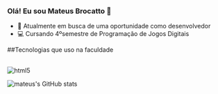 ### Olá! Eu sou Mateus Brocatto 👦
 - 🌟 Atualmente em busca de uma oportunidade como desenvolvedor 
 - 💻 Cursando 4ºsemestre de Programação de Jogos Digitais 

##Tecnologias que uso na faculdade
<div style = "display: inlne_block"><br/>
 <img aling = "center" alt="html5" src="https://img.shields.io/badge/HTML5-E34F26?style=for-the-badge&logo=html5&logoColor=white">
 </div>
 



![mateus's GitHub stats](https://github-readme-stats.vercel.app/api?username=brokatto&show_icons=true&theme=dracula)

##
